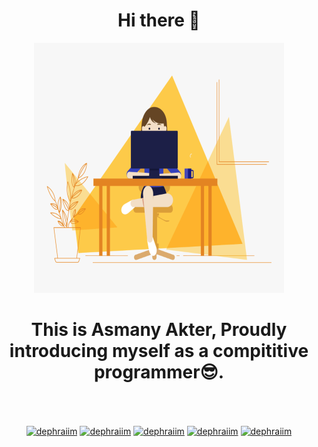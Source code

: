 <h1 align= "center"> Hi there 👋 </h1>


<p align = "center">
<img src="intro.gif" width="400" height="400">
</p>

<h1 align= "center">This is Asmany Akter, Proudly introducing myself as a compititive programmer😎. </h1>

<br>
<br>


<p align="center">
<a href=mailto:asmany2016@email.com target="blank"><img align="center" src="https://cdn.jsdelivr.net/npm/simple-icons@3.0.1/icons/mail-dot-ru.svg" alt="dephraiim" height="20" width="20" /></a>
<a href="https://www.linkedin.com/in/asmany-akter-212894192/" target="blank"><img align="center" src="https://cdn.jsdelivr.net/npm/simple-icons@3.0.1/icons/linkedin.svg" alt="dephraiim" height="20" width="20" /></a>
<a href="https://stackoverflow.com/users/13851735/asmany-akter" target="blank"><img align="center" src="https://cdn.jsdelivr.net/npm/simple-icons@3.0.1/icons/stackoverflow.svg" alt="dephraiim" height="20" width="20" /></a>
<a href="https://www.instagram.com/asmany_akter/" target="blank"><img align="center" src="https://cdn.jsdelivr.net/npm/simple-icons@3.0.1/icons/instagram.svg" alt="dephraiim" height="20" width="20" /></a>
<a href="https://www.facebook.com/asmany.akter.92/" target="blank"><img align="center" src="https://cdn.jsdelivr.net/npm/simple-icons@3.0.1/icons/facebook.svg" alt="dephraiim" height="20" width="20" /></a>
</p>
<br>
